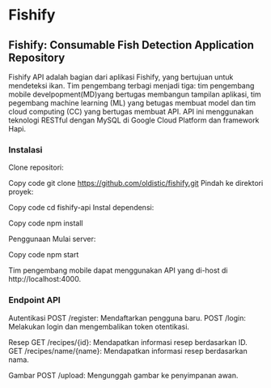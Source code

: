 # Fishify
## Fishify: Consumable Fish Detection Application Repository

Fishify API adalah bagian dari aplikasi Fishify, yang bertujuan untuk mendeteksi ikan. Tim pengembang terbagi menjadi tiga: tim pengembang mobile develpopment(MD)yang bertugas membangun tampilan aplikasi, tim pegembang machine learning (ML) yang betugas membuat model dan tim cloud computing (CC) yang bertugas membuat API. API ini menggunakan teknologi RESTful dengan MySQL di Google Cloud Platform dan framework Hapi.

### Instalasi
Clone repositori:

Copy code
git clone https://github.com/oldistic/fishify.git
Pindah ke direktori proyek:


Copy code
cd fishify-api
Instal dependensi:


Copy code
npm install

Penggunaan
Mulai server:

Copy code
npm start

Tim pengembang mobile dapat menggunakan API yang di-host di http://localhost:4000.

### Endpoint API

Autentikasi
POST /register: Mendaftarkan pengguna baru.
POST /login: Melakukan login dan mengembalikan token otentikasi.

Resep
GET /recipes/{id}: Mendapatkan informasi resep berdasarkan ID.
GET /recipes/name/{name}: Mendapatkan informasi resep berdasarkan nama.

Gambar
POST /upload: Mengunggah gambar ke penyimpanan awan.